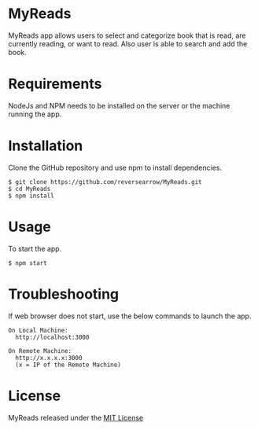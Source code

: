 # MyReads

MyReads app allows users to select and categorize book that is read, are currently reading, or want to read.
Also user is able to search and add the book.

# Requirements
NodeJs and NPM needs to be installed on the server or the machine running the app.

# Installation
Clone the GitHub repository and use npm to install dependencies.
```
$ git clone https://github.com/reversearrow/MyReads.git
$ cd MyReads
$ npm install
```

# Usage
To start the app.
```
$ npm start
```

# Troubleshooting
If web browser does not start, use the below commands to launch the app.
```
On Local Machine:
  http://localhost:3000

On Remote Machine:
  http://x.x.x.x:3000
  (x = IP of the Remote Machine)
```
# License
MyReads released under the [MIT License](/License)
